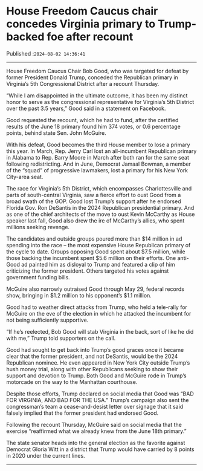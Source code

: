 # House Freedom Caucus chair concedes Virginia primary to Trump-backed foe after recount

Published :`2024-08-02 14:36:41`

---

House Freedom Caucus Chair Bob Good, who was targeted for defeat by former President Donald Trump, conceded the Republican primary in Virginia’s 5th Congressional District after a recount Thursday.

“While I am disappointed in the ultimate outcome, it has been my distinct honor to serve as the congressional representative for Virginia’s 5th District over the past 3.5 years,” Good said in a statement on Facebook.

Good requested the recount, which he had to fund, after the certified results of the June 18 primary found him 374 votes, or 0.6 percentage points, behind state Sen. John McGuire.

With his defeat, Good becomes the third House member to lose a primary this year. In March, Rep. Jerry Carl lost an all-incumbent Republican primary in Alabama to Rep. Barry Moore in March after both ran for the same seat following redistricting. And in June, Democrat Jamaal Bowman, a member of the “squad” of progressive lawmakers, lost a primary for his New York City-area seat.

The race for Virginia’s 5th District, which encompasses Charlottesville and parts of south-central Virginia, saw a fierce effort to oust Good from a broad swath of the GOP. Good lost Trump’s support after he endorsed Florida Gov. Ron DeSantis in the 2024 Republican presidential primary. And as one of the chief architects of the move to oust Kevin McCarthy as House speaker last fall, Good also drew the ire of McCarthy’s allies, who spent millions seeking revenge.

The candidates and outside groups poured more than $14 million in ad spending into the race – the most expensive House Republican primary of the cycle to date. Groups opposing Good spent about $7.5 million, while those backing the incumbent spent $5.6 million on their efforts. One anti-Good ad painted him as disloyal to Trump and featured a clip of him criticizing the former president. Others targeted his votes against government funding bills.

McGuire also narrowly outraised Good through May 29, federal records show, bringing in $1.2 million to his opponent’s $1.1 million.

Good had to weather direct attacks from Trump, who held a tele-rally for McGuire on the eve of the election in which he attacked the incumbent for not being sufficiently supportive.

“If he’s reelected, Bob Good will stab Virginia in the back, sort of like he did with me,” Trump told supporters on the call.

Good had sought to get back into Trump’s good graces once it became clear that the former president, and not DeSantis, would be the 2024 Republican nominee. He even appeared in New York City outside Trump’s hush money trial, along with other Republicans seeking to show their support and devotion to Trump. Both Good and McGuire rode in Trump’s motorcade on the way to the Manhattan courthouse.

Despite those efforts, Trump declared on social media that Good was “BAD FOR VIRGINIA, AND BAD FOR THE USA.” Trump’s campaign also sent the congressman’s team a cease-and-desist letter over signage that it said falsely implied that the former president had endorsed Good.

Following the recount Thursday, McGuire said on social media that the exercise “reaffirmed what we already knew from the June 18th primary.”

The state senator heads into the general election as the favorite against Democrat Gloria Witt in a district that Trump would have carried by 8 points in 2020 under the current lines.

---

